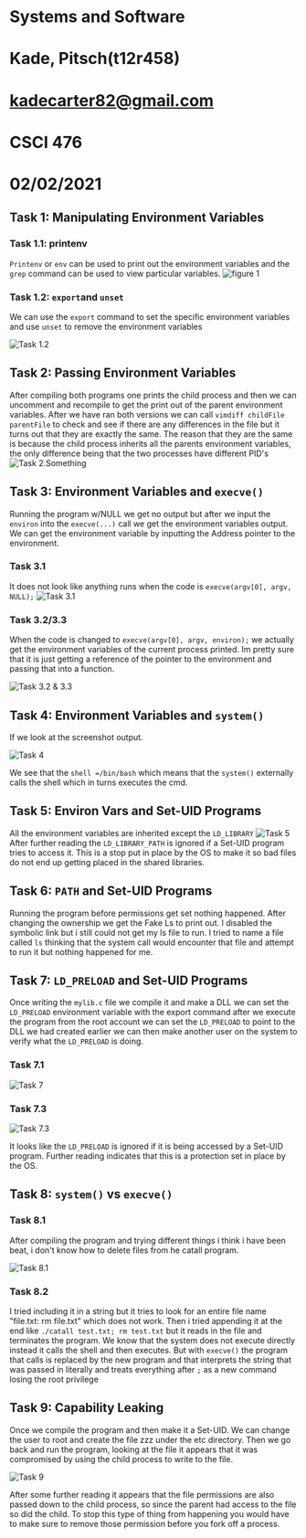 # Systems and Software
# Kade, Pitsch(t12r458)
# kadecarter82@gmail.com
# CSCI 476
# 02/02/2021

## Task 1: Manipulating Environment Variables

### Task 1.1: printenv
`Printenv` or `env` can be used to print out the environment variables and the `grep` command can be used to
view particular variables.
![figure 1](Images/task1.1.png)

### Task 1.2: `export`and `unset`
We can use the `export` command to set the specific environment variables and use `unset` to remove the environment variables


![Task 1.2](Images/task1.2.png)

## Task 2: Passing Environment Variables
After compiling both programs one prints the child process and then we can uncomment and recompile to get the 
print out of the parent environment variables. After we have ran both versions we can call `vimdiff childFile parentFile` to
check and see if there are any differences in the file but it turns out that they are exactly the same. The reason that they are the same is because the child process inherits all the parents environment variables, the only difference being that the two
processes have different PID's
![Task 2.Something](Images/task2.1.png)

## Task 3: Environment Variables and `execve()`
Running the program w/NULL we get no output but after we input the `environ` into the `execve(...)` call we get the
environment variables output. We can get the environment variable by inputting the Address pointer to the environment.

### Task 3.1
It does not look like anything runs when the code is `execve(argv[0], argv, NULL);`
![Task 3.1](Images/task3.1.png)

### Task 3.2/3.3
When the code is changed to `execve(argv[0], argv, environ);` we actually get the environment variables of the current process printed. Im pretty sure that it is just getting a reference of the pointer to the environment and passing that into a function.


![Task 3.2 & 3.3](Images/task3.2.png)

## Task 4: Environment Variables and `system()`
If we look at the screenshot output.


![Task 4](Images/task4.png)


We see that the `shell =/bin/bash` which means that the `system()` externally calls the shell which in
turns executes the cmd.

## Task 5: Environ Vars and Set-UID Programs
All the environment variables are inherited except the `LD_LIBRARY`
![Task 5](Images/task5.png)
After further reading the `LD_LIBRARY_PATH` is ignored if a Set-UID program tries to access
it. This is a stop put in place by the OS to make it so bad files do not end up getting placed in the
shared libraries.

## Task 6: `PATH` and Set-UID Programs
Running the program before permissions get set nothing happened. After changing the ownership we get the Fake Ls to print
out.
I disabled the symbolic link but i still could not get my ls file to run.
I tried to name a file called `ls` thinking that the system call would encounter that file and 
attempt to run it but nothing happened for me.

## Task 7: `LD_PRELOAD` and Set-UID Programs
Once writing the `mylib.c` file we compile it and make a DLL we can set the
`LD_PRELOAD` environment variable with the export command after we execute the program
from the root account we can set the `LD_PRELOAD` to point to the DLL we had created earlier we can then make another user 
on the system to verify what the `LD_PRELOAD` is doing.
### Task 7.1
![Task 7](Images/task7.1.png)

### Task 7.3
![Task 7.3](Images/task7.3.png)


It looks like the `LD_PRELOAD` is ignored if it is being accessed by a Set-UID program.
Further reading indicates that this is a protection set in place by the OS.

## Task 8: `system()` vs `execve()`

### Task 8.1
After compiling the program and trying different things i think i have been beat,
i don't know how to delete files from he catall program.


![Task 8.1](Images/task8.1.png)

### Task 8.2 
I tried including it in a string but it tries to look for an entire file name "file.txt: rm file.txt" which 
does not work.
Then i tried appending it at the end like `./catall test.txt; rm test.txt` but it reads in the file and terminates the program.
We know that the system does not execute directly instead it calls the shell and then executes.
But with `execve()` the program that calls is replaced by the new program and that interprets the string that was passed in 
literally and treats everything after `;` as a new command losing the root privilege


## Task 9: Capability Leaking
Once we compile the program and then make it a Set-UID. We can change the user to root and create the file zzz under the etc directory. Then we go back and run the program, looking at the file it appears that it was compromised by using the child process to write to the file.


![Task 9](Images/task9.1.png)


After some further reading it appears that the file permissions are also passed down to the child process, so since the parent had access to the file so did the child. To stop this type of thing from happening you would have to make sure to remove those permission before you fork off a process.